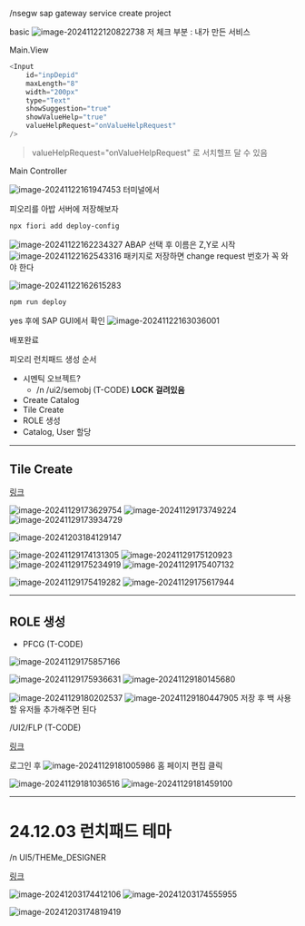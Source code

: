 /nsegw
sap gateway service
create project

basic
![image-20241122120822738](./../img/image-20241122120822738.png)
저 체크 부분 : 내가 만든 서비스

Main.View

```js
<Input
    id="inpDepid"
    maxLength="8"
    width="200px"
    type="Text"
    showSuggestion="true"
    showValueHelp="true"
    valueHelpRequest="onValueHelpRequest"
/>
```

> valueHelpRequest="onValueHelpRequest" 로 서치헬프 달 수 있음

Main Controller

![image-20241122161947453](./../img/image-20241122161947453.png)
터미널에서

피오리를 아밥 서버에 저장해보자

```bash
npx fiori add deploy-config
```

![image-20241122162234327](./../img/image-20241122162234327.png)
ABAP 선택 후 
이름은 Z,Y로 시작
![image-20241122162543316](./../img/image-20241122162543316.png)
패키지로 저장하면 change request 번호가 꼭 와야 한다

![image-20241122162615283](./../img/image-20241122162615283.png)
```bash
npm run deploy
```

yes 후에 SAP GUI에서 확인
![image-20241122163036001](./../img/image-20241122163036001.png)

배포완료

피오리 런치패드 생성 순서 

- 시멘틱 오브젝트? 
  - /n /ui2/semobj (T-CODE) **LOCK 걸려있음**
- Create Catalog
- Tile Create
- ROLE 생성
- Catalog, User 할당

---

## Tile Create

[링크](https://210.16.199.140:8443/sap/bc/ui5_ui5/sap/arsrvc_upb_admn/main.html?scope=CUST)

![image-20241129173629754](./../img/image-20241129173629754.png)
![image-20241129173749224](./../img/image-20241129173749224.png)
![image-20241129173934729](./../img/image-20241129173934729.png)

![image-20241203184129147](./../img/image-20241203184129147.png)

![image-20241129174131305](./../img/image-20241129174131305.png)
![image-20241129175120923](./../img/image-20241129175120923.png)
![image-20241129175234919](./../img/image-20241129175234919.png)
![image-20241129175407132](./../img/image-20241129175407132.png)

![image-20241129175419282](./../img/image-20241129175419282.png)
![image-20241129175617944](./../img/image-20241129175617944.png)

---

## ROLE 생성

- PFCG (T-CODE)

![image-20241129175857166](./../img/image-20241129175857166.png)

![image-20241129175936631](./../img/image-20241129175936631.png)
![image-20241129180145680](./../img/image-20241129180145680.png)

![image-20241129180202537](./../img/image-20241129180202537.png)
![image-20241129180447905](./../img/image-20241129180447905.png)
저장 후 백
사용할 유저들 추가해주면 된다

/UI2/FLP (T-CODE)

[링크](https://210.16.199.141:8443/sap/bc/ui2/flp)

로그인 후
![image-20241129181005986](./../img/image-20241129181005986.png)
홈 페이지 편집 클릭

![image-20241129181036516](./../img/image-20241129181036516.png)
![image-20241129181459100](./../img/image-20241129181459100.png)

----

# 24.12.03 런치패드 테마

/n UI5/THEMe_DESIGNER

[링크](https://210.16.199.141:8443/sap/bc/theming/theme-designer)

![image-20241203174412106](./../img/image-20241203174412106.png)
![image-20241203174555955](./../img/image-20241203174555955.png)

![image-20241203174819419](./../img/image-20241203174819419.png)
